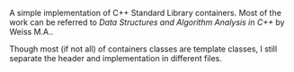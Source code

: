 A simple implementation of C++ Standard Library containers. Most of the work can
be referred to *Data Structures and Algorithm Analysis in C++* by Weiss M.A..

Though most (if not all) of containers classes are template classes, I still
separate the header and implementation in different files. 